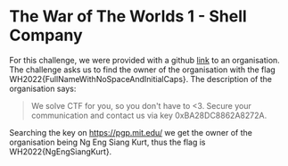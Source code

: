 # The War of The Worlds 1 - Shell Company

For this challenge, we were provided with a github [link](https://github.com/CTFSolverService) to an organisation. The challenge asks us to find the owner of the organisation with the flag WH2022{FullNameWithNoSpaceAndInitialCaps}. The description of the organisation says:

> We solve CTF for you, so you don't have to <3. Secure your communication and contact us via key 0xBA28DC8862A8272A.

Searching the key on https://pgp.mit.edu/ we get the owner of the organisation being Ng Eng Siang Kurt, thus the flag is WH2022{NgEngSiangKurt}.
